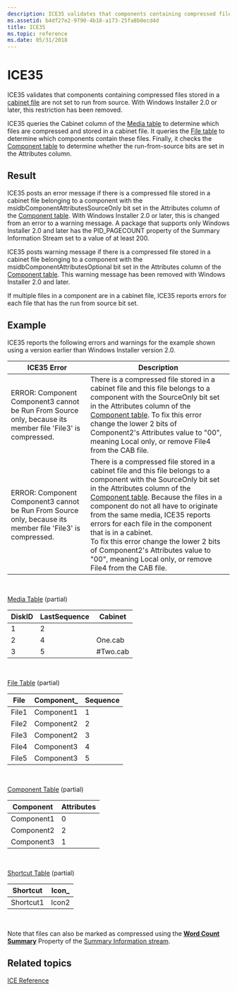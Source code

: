 ```yaml
---
description: ICE35 validates that components containing compressed files stored in a cabinet file are not set to run from source. With Windows Installer 2.0 or later, this restriction has been removed.
ms.assetid: b4df27e2-9790-4b18-a173-25fa8b0ecd4d
title: ICE35
ms.topic: reference
ms.date: 05/31/2018
---
```


# ICE35

ICE35 validates that components containing compressed files stored in a [cabinet file](cabinet-files.md) are not set to run from source. With Windows Installer 2.0 or later, this restriction has been removed.

ICE35 queries the Cabinet column of the [Media table](media-table.md) to determine which files are compressed and stored in a cabinet file. It queries the [File table](file-table.md) to determine which components contain these files. Finally, it checks the [Component table](component-table.md) to determine whether the run-from-source bits are set in the Attributes column.

## Result

ICE35 posts an error message if there is a compressed file stored in a cabinet file belonging to a component with the msidbComponentAttributesSourceOnly bit set in the Attributes column of the [Component table](component-table.md). With Windows Installer 2.0 or later, this is changed from an error to a warning message. A package that supports only Windows Installer 2.0 and later has the PID\_PAGECOUNT property of the Summary Information Stream set to a value of at least 200.

ICE35 posts warning message if there is a compressed file stored in a cabinet file belonging to a component with the msidbComponentAttributesOptional bit set in the Attributes column of the [Component table](component-table.md). This warning message has been removed with Windows Installer 2.0 and later.

If multiple files in a component are in a cabinet file, ICE35 reports errors for each file that has the run from source bit set.

## Example

ICE35 reports the following errors and warnings for the example shown using a version earlier than Windows Installer version 2.0.



| ICE35 Error                                                                                                | Description                                                                                                                                                                                                                                                                                                                                                                                                                                                                                                                |
|------------------------------------------------------------------------------------------------------------|----------------------------------------------------------------------------------------------------------------------------------------------------------------------------------------------------------------------------------------------------------------------------------------------------------------------------------------------------------------------------------------------------------------------------------------------------------------------------------------------------------------------------|
| ERROR: Component Component3 cannot be Run From Source only, because its member file 'File3' is compressed. | There is a compressed file stored in a cabinet file and this file belongs to a component with the SourceOnly bit set in the Attributes column of the [Component table](component-table.md). To fix this error change the lower 2 bits of Component2's Attributes value to "00", meaning Local only, or remove File4 from the CAB file.<br/>                                                                                                                                                                         |
| ERROR: Component Component3 cannot be Run From Source only, because its member file 'File3' is compressed. | There is a compressed file stored in a cabinet file and this file belongs to a component with the SourceOnly bit set in the Attributes column of the [Component table](component-table.md). Because the files in a component do not all have to originate from the same media, ICE35 reports errors for each file in the component that is in a cabinet.<br/> To fix this error change the lower 2 bits of Component2's Attributes value to "00", meaning Local only, or remove File4 from the CAB file.<br/> |



 

[Media Table](media-table.md) (partial)



| DiskID | LastSequence | Cabinet   |
|--------|--------------|-----------|
| 1      | 2            |           |
| 2      | 4            | One.cab   |
| 3      | 5            | \#Two.cab |



 

[File Table](file-table.md) (partial)



| File  | Component\_ | Sequence |
|-------|-------------|----------|
| File1 | Component1  | 1        |
| File2 | Component2  | 2        |
| File3 | Component2  | 3        |
| File4 | Component3  | 4        |
| File5 | Component3  | 5        |



 

[Component Table](component-table.md) (partial)



| Component  | Attributes |
|------------|------------|
| Component1 | 0          |
| Component2 | 2          |
| Component3 | 1          |



 

[Shortcut Table](shortcut-table.md) (partial)



| Shortcut  | Icon\_ |
|-----------|--------|
| Shortcut1 | Icon2  |



 

Note that files can also be marked as compressed using the [**Word Count Summary**](word-count-summary.md) Property of the [Summary Information stream](summary-information-stream.md).

## Related topics

<dl> <dt>

[ICE Reference](ice-reference.md)
</dt> </dl>

 

 




